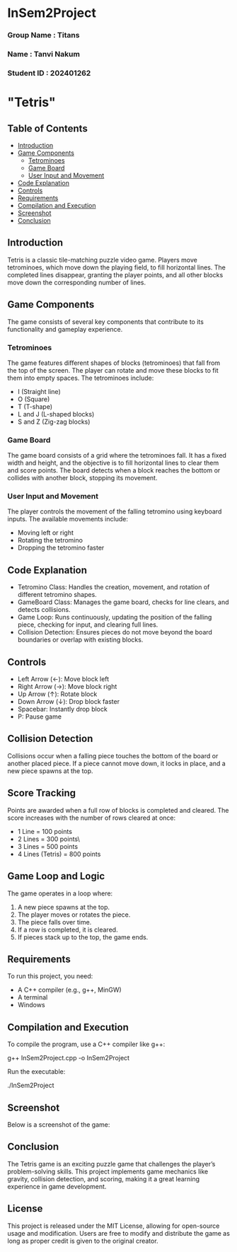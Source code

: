 # InSem2Project

### Group Name : Titans
### Name : Tanvi Nakum
### Student ID : 202401262

# "Tetris"

## Table of Contents
- [Introduction](#introduction)
- [Game Components](#game-components)
  - [Tetrominoes](#tetrominoes)
  - [Game Board](#game-board)
  - [User Input and Movement](#user-input-and-movement)
- [Code Explanation](#code-explanation)
- [Controls](#controls)
- [Requirements](#requirements)
- [Compilation and Execution](#compilation-and-execution)
- [Screenshot](#screenshot)
- [Conclusion](#conclusion)

## Introduction
Tetris is a classic tile-matching puzzle video game. Players move tetrominoes, which move down the playing field, to fill horizontal lines. The completed lines disappear, granting the player points, and all other blocks move down the corresponding number of lines.

## Game Components
The game consists of several key components that contribute to its functionality and gameplay experience.

### Tetrominoes
The game features different shapes of blocks (tetrominoes) that fall from the top of the screen. The player can rotate and move these blocks to fit them into empty spaces. The tetrominoes include:

- I (Straight line)
- O (Square)
- T (T-shape)
- L and J (L-shaped blocks)
- S and Z (Zig-zag blocks)

### Game Board
The game board consists of a grid where the tetrominoes fall. It has a fixed width and height, and the objective is to fill horizontal lines to clear them and score points. The board detects when a block reaches the bottom or collides with another block, stopping its movement.

### User Input and Movement
The player controls the movement of the falling tetromino using keyboard inputs. The available movements include:
- Moving left or right
- Rotating the tetromino
- Dropping the tetromino faster

## Code Explanation
- Tetromino Class: Handles the creation, movement, and rotation of different tetromino shapes.
- GameBoard Class: Manages the game board, checks for line clears, and detects collisions.
- Game Loop: Runs continuously, updating the position of the falling piece, checking for input, and clearing full lines.
- Collision Detection: Ensures pieces do not move beyond the board boundaries or overlap with existing blocks.

## Controls
- Left Arrow (←): Move block left
- Right Arrow (→): Move block right
- Up Arrow (↑): Rotate block
- Down Arrow (↓): Drop block faster
- Spacebar: Instantly drop block
- P: Pause game

## Collision Detection
Collisions occur when a falling piece touches the bottom of the board or another placed piece. If a piece cannot move down, it locks in place, and a new piece spawns at the top.

## Score Tracking
Points are awarded when a full row of blocks is completed and cleared. The score increases with the number of rows cleared at once:
- 1 Line = 100 points
- 2 Lines = 300 points\
- 3 Lines = 500 points
- 4 Lines (Tetris) = 800 points

## Game Loop and Logic
The game operates in a loop where:

1. A new piece spawns at the top.
2. The player moves or rotates the piece.
3. The piece falls over time.
4. If a row is completed, it is cleared.
5. If pieces stack up to the top, the game ends.

##  Requirements
To run this project, you need:
- A C++ compiler (e.g., g++, MinGW)
- A terminal
- Windows

## Compilation and Execution
To compile the program, use a C++ compiler like g++:

g++ InSem2Project.cpp -o InSem2Project

Run the executable:

./InSem2Project

## Screenshot
Below is a screenshot of the game:

## Conclusion
The Tetris game is an exciting puzzle game that challenges the player’s problem-solving skills. This project implements game mechanics like gravity, collision detection, and scoring, making it a great learning experience in game development.

## License
This project is released under the MIT License, allowing for open-source usage and modification. Users are free to modify and distribute the game as long as proper credit is given to the original creator.


